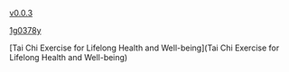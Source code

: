 [v0.0.3](https://github.com/littleflute/Tai-Chi/edit/master/README.md)

[1g0378y](1g0378y)

[Tai Chi Exercise for Lifelong Health and Well-being](Tai Chi Exercise for Lifelong Health and Well-being)
